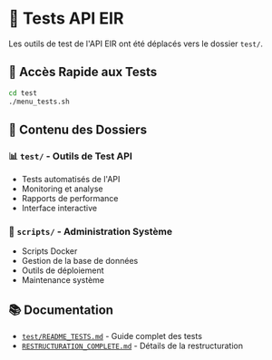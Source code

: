 # 🧪 Tests API EIR

Les outils de test de l'API EIR ont été déplacés vers le dossier `test/`.

## 🚀 Accès Rapide aux Tests

```bash
cd test
./menu_tests.sh
```

## 📁 Contenu des Dossiers

### 📊 `test/` - **Outils de Test API**
- Tests automatisés de l'API
- Monitoring et analyse
- Rapports de performance
- Interface interactive

### 🔧 `scripts/` - **Administration Système**
- Scripts Docker
- Gestion de la base de données
- Outils de déploiement
- Maintenance système

## 📚 Documentation

- [`test/README_TESTS.md`](test/README_TESTS.md) - Guide complet des tests
- [`RESTRUCTURATION_COMPLETE.md`](RESTRUCTURATION_COMPLETE.md) - Détails de la restructuration
